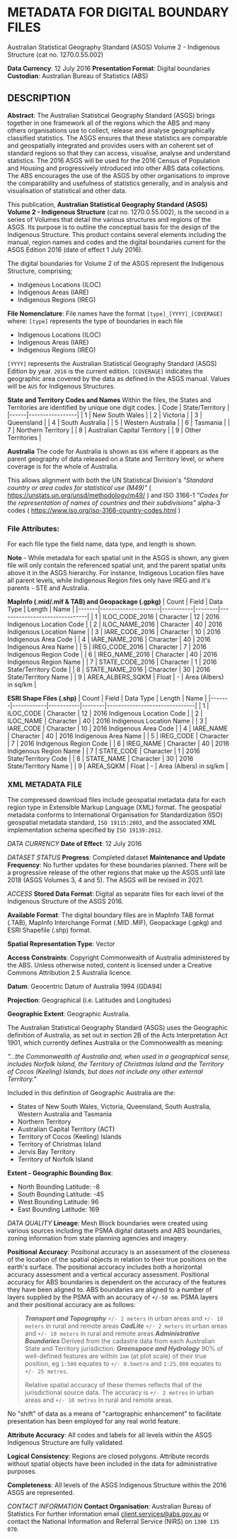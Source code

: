 # METADATA FOR DIGITAL BOUNDARY FILES

Australian Statistical Geography Standard (ASGS) Volume 2 - Indigenous Structure (cat no. 1270.0.55.002)

**Data Currency**: 12 July 2016
**Presentation Format**: Digital boundaries
**Custodian**: Australian Bureau of Statistics (ABS)

## DESCRIPTION
**Abstract**:
The Australian Statistical Geography Standard (ASGS) brings together in one framework all of the regions which the ABS and many others organisations use to collect, release and analyse geographically classified statistics. The ASGS ensures that these statistics are comparable and geospatially integrated and provides users with an coherent set of standard regions so that they can access, visualise, analyse and understand statistics.  The 2016 ASGS will be used for the 2016 Census of Population and Housing and progressively introduced into other ABS data collections. The ABS encourages the use of the ASGS by other organisations to improve the comparability and usefulness of statistics generally, and in analysis and visualisation of statistical and other data.

This publication, **Australian Statistical Geography Standard (ASGS) Volume 2 - Indigenous Structure** (cat no. 1270.0.55.002), is the second in a series of Volumes that detail the various structures and regions of the ASGS. Its purpose is to outline the conceptual basis for the design of the Indigenous Structure. This product contains several elements including the manual, region names and codes and the digital boundaries current for the ASGS Edition 2016 (date of effect 1 July 2016).

The digital boundaries for Volume 2 of the ASGS represent the Indigenous Structure, comprising;
* Indigenous Locations (ILOC)
* Indigenous Areas (IARE)
* Indigenous Regions (IREG)

**File Nomenclature**:
File names have the format `[type]_[YYYY]_[COVERAGE]` where: 
`[type]` represents the type of boundaries in each file
* Indigenous Locations (ILOC)
* Indigenous Areas (IARE)
* Indigenous Regions (IREG)

`[YYYY]` represents the Australian Statistical Geography Standard (ASGS) Edition by year. `2016` is the current edition.
`[COVERAGE]` indicates the geographic area covered by the data as defined in the ASGS manual. Values will be `AUS` for Indigenous Structures.

**State and Territory Codes and Names**
Within the files, the States and Territories are identified by unique one digit codes.
| Code | State/Territory | 
|------|-----------------|
| 1 | New South Wales  |
| 2 | Victoria |
| 3 | Queensland |
| 4 | South Australia |
| 5 | Western Australia | 
| 6 | Tasmania |
| 7 | Northern Territory |
| 8 | Australian Capital Territory |
| 9 | Other Territories |

**Australia**
The code for Australia is shown as `036` where it appears as the parent geography of data released on a State and Territory level, or where coverage is for the whole of Australia.

This allows alignment with both the UN Statistical Division's *"Standard country or area codes for statistical use (M49)"* ( https://unstats.un.org/unsd/methodology/m49/ ) and ISO 3166-1 *"Codes for the representation of names of countries and their subdivisions"* alpha-3 codes ( https://www.iso.org/iso-3166-country-codes.html )

### File Attributes:
For each file type the field name, data type, and length is shown.

__Note__ - While metadata for each spatial unit in the ASGS is shown, any given file will only contain the referenced spatial unit, and the parent spatial units above it in the ASGS hierarchy. For instance, Indigeous Location files have all parent levels, while Indigenous Region files only have IREG and it's parents - STE and Australia.

**MapInfo (.mid/.mif & TAB) and Geopackage (.gpkg)**
| Count | Field               | Data Type | Length | Name                          |
|-------|---------------------|-----------|--------|-------------------------------|
|  1    | ILOC_CODE_2016      | Character | 12     | 2016 Indigenous Location Code |
|  2    | ILOC_NAME_2016      | Character | 40     | 2016 Indigenous Location Name |
|  3    | IARE_CODE_2016      | Character | 10     | 2016 Indigenous Area Code     |
|  4    | IARE_NAME_2016      | Character | 40     | 2016 Indigenous Area Name     |
|  5    | IREG_CODE_2016      | Character | 7      | 2016 Indigenous Region Code   |
|  6    | IREG_NAME_2016      | Character | 40	   | 2016 Indigenous Region Name   |
|  7    | STATE_CODE_2016     | Character | 1      | 2016 State/Territory Code     |
|  8    | STATE_NAME_2016     | Character | 30     | 2016 State/Territory Name     |
|  9    | AREA_ALBERS_SQKM    | Float     | -      | Area (Albers) in sq/km        |

**ESRI Shape Files (.shp)**
| Count | Field      | Data Type | Length | Name                          |
|-------|------------|-----------|--------|-------------------------------|
|  1    | ILOC_CODE  | Character | 12     | 2016 Indigenous Location Code |
|  2    | ILOC_NAME  | Character | 40     | 2016 Indigenous Location Name |
|  3    | IARE_CODE  | Character | 10     | 2016 Indigenous Area Code     |
|  4    | IARE_NAME  | Character | 40     | 2016 Indigenous Area Name     |
|  5    | IREG_CODE  | Character | 7      | 2016 Indigenous Region Code   |
|  6    | IREG_NAME  | Character | 40     | 2016 Indigenous Region Name   |
|  7    | STATE_CODE | Character | 1      | 2016 State/Territory Code     |
|  8    | STATE_NAME | Character | 30     | 2016 State/Territory Name     |
|  9    | AREA_SQKM  | Float     | -      | Area (Albers) in sq/km        |

### XML METADATA FILE
The compressed download files include geospatial metadata data for each region type in Extensible Markup Language (XML) format. The geospatial metadata conforms to International Organisation for Standardization (ISO) geospatial metadata standard, `ISO 19115:2003`, and the associated XML implementation schema specified by `ISO 19139:2012`.

*DATA CURRENCY*
**Date of Effect**: 12 July 2016

*DATASET STATUS*
**Progress**: Completed dataset
**Maintenance and Update Frequency**:
No further updates for these boundaries planned. There will be a progressive release of the other regions that make up the ASGS until late 2018 (ASGS Volumes 3, 4 and 5). The ASGS will be revised in 2021.

*ACCESS*
**Stored Data Format**:
Digital as separate files for each level of the Indigenous Structure of the ASGS 2016.

**Available Format**:
The digital boundary files are in MapInfo TAB format (.TAB), MapInfo Interchange Format (.MID .MIF), Geopackage (.gpkg) and ESRI Shapefile (.shp) format. 

**Spatial Representation Type**: Vector

**Access Constraints**:
Copyright Commonwealth of Australia administered by the ABS.  Unless otherwise noted, content is licensed under a Creative Commons Attribution 2.5 Australia licence.

**Datum**: Geocentric Datum of Australia 1994 (GDA94)

**Projection**: Geographical (i.e. Latitudes and Longitudes)

**Geographic Extent**: Geographic Australia.

The Australian Statistical Geography Standard (ASGS) uses the Geographic definition of Australia, as set out in section 2B of the Acts Interpretation Act 1901, which currently defines Australia or the Commonwealth as meaning:

*"...the Commonwealth of Australia and, when used in a geographical sense, includes Norfolk Island, the Territory of Christmas Island and the Territory of Cocos (Keeling) Islands, but does not include any other external Territory."*

Included in this definition of Geographic Australia are the:
* States of New South Wales, Victoria, Queensland, South Australia, Western Australia and Tasmania
* Northern Territory
* Australian Capital Territory (ACT)
* Territory of Cocos (Keeling) Islands
* Territory of Christmas Island
* Jervis Bay Territory
* Territory of Norfolk Island

**Extent - Geographic Bounding Box**:

* North Bounding Latitude: -8
* South Bounding Latitude: -45
* West Bounding Latitude: 96
* East Bounding Latitude: 169

*DATA QUALITY*
**Lineage**:
Mesh Block boundaries were created using various sources including the PSMA digital datasets and ABS boundaries, zoning information from state planning agencies and imagery.

**Positional Accuracy**:
Positional accuracy is an assessment of the closeness of the location of the spatial objects in relation to their true positions on the earth's surface. The positional accuracy includes both a horizontal accuracy assessment and a vertical accuracy assessment. Positional accuracy for ABS boundaries is dependent on the accuracy of the features they have been aligned to. ABS boundaries are aligned to a number of layers supplied by the PSMA with an accuracy of `+/-50 mm`. PSMA layers and their positional accuracy are as follows: 
> ***Transport and Topography***
> `+/- 2 meters` in urban areas and `+/- 10 meters` in rural and remote areas
> ***CadLite***
> `+/- 2 meters` in urban areas and `+/- 10 meters` in rural and remote areas
> ***Administrative Boundaries***
> Derived from the cadastre data from each Australian State and Territory jurisdiction. 
> ***Greenspace and Hydrology*** 
> 90% of well-defined features are within `1mm` (at plot scale) of their true position, eg `1:500` equates to `+/- 0.5metre` and `1:25,000` equates to `+/- 25 metres`. 
> 
> Relative spatial accuracy of these themes reflects that of the jurisdictional source data. The accuracy is `+/- 2 metres` in urban areas and `+/- 10 metres` in rural and remote areas.

No "shift" of data as a means of "cartographic enhancement" to facilitate presentation has been employed for any real world feature. 

**Attribute Accuracy**:
All codes and labels for all levels within the ASGS Indigenous Structure are fully validated.

**Logical Consistency**:
Regions are closed polygons. Attribute records without spatial objects have been included in the data for administrative purposes.

**Completeness**:
All levels of the ASGS Indigenous Structure within the 2016 ASGS are represented.

*CONTACT INFORMATION*
**Contact Organisation**: Australian Bureau of Statistics
For further information email <client.services@abs.gov.au> or contact the National Information and Referral Service (NIRS) on `1300 135 070`.